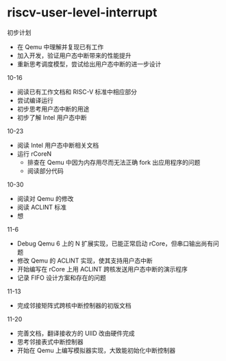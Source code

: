 # riscv-user-level-interrupt

初步计划
- 在 Qemu 中理解并复现已有工作
- 加入开发，验证用户态中断带来的性能提升
- 重新思考调度模型，尝试给出用户态中断的进一步设计

10-16
- 阅读已有工作文档和 RISC-V 标准中相应部分
- 尝试编译运行
- 初步思考用户态中断的用途
- 初步了解 Intel 用户态中断

10-23
- 阅读 Intel 用户态中断相关文档
- 运行 rCoreN
  - 排查在 Qemu 中因为内存用尽而无法正确 fork 出应用程序的问题
  - 阅读部分代码

10-30
- 阅读对 Qemu 的修改
- 阅读 ACLINT 标准
- 想

11-6
- Debug Qemu 6 上的 N 扩展实现，已能正常启动 rCore，但串口输出尚有问题
- 修改 Qemu 的 ACLINT 实现，使其支持用户态中断
- 开始编写在 rCore 上用 ACLINT 跨核发送用户态中断的演示程序
- 记录 FIFO 设计方案和存在的问题

11-13
- 完成邻接矩阵式跨核中断控制器的初版文档

11-20
- 完善文档，翻译接收方的 UIID 改由硬件完成
- 思考邻接表式中断控制器
- 开始在 Qemu 上编写模拟器实现，大致能初始化中断控制器
